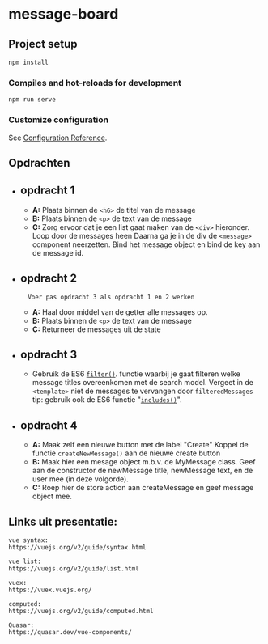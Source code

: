 # message-board
## Project setup
```
npm install
```

### Compiles and hot-reloads for development
```
npm run serve
```

### Customize configuration
See [Configuration Reference](https://cli.vuejs.org/config/).


## Opdrachten

- **opdracht 1**
  - 
    - **A:** Plaats binnen de `<h6>` de titel van de message
    - **B:**  Plaats binnen de `<p>` de text van de message
    - **C:** Zorg ervoor dat je een list gaat maken van de `<div>` hieronder. Loop door de messages heen
      Daarna ga je in de div de `<message>` component neerzetten. Bind het message object en bind de key aan de message id.

- **opdracht 2**
  -
    	Voer pas opdracht 3 als opdracht 1 en 2 werken
    - **A:** Haal door middel van de getter alle messages op.
    - **B:** Plaats binnen de `<p>` de text van de message
    - **C:** Returneer de messages uit de state

- **opdracht 3**
  -
    - Gebruik de ES6 [`filter()`](https://developer.mozilla.org/nl/docs/Web/JavaScript/Reference/Global_Objects/Array/filter). functie waarbij je gaat filteren welke message titles overeenkomen met de search model. Vergeet in de `<template>` niet de messages te vervangen door `filteredMessages`
          tip: gebruik ook de ES6 functie "[`includes()`](https://developer.mozilla.org/nl/docs/Web/JavaScript/Reference/Global_Objects/Array/includes)".


- **opdracht 4**
  -
    - **A:** Maak zelf een nieuwe button met de label "Create" Koppel de functie `createNewMessage()` aan de nieuwe create button
    - **B:** Maak hier een mesage object m.b.v. de MyMessage class. Geef aan de constructor de newMessage title, newMessage text, en de user mee (in deze volgorde).
    - **C:** Roep hier de store action aan createMessage en geef message object mee.



## Links uit presentatie:
	vue syntax:
	https://vuejs.org/v2/guide/syntax.html
	
	vue list:
	https://vuejs.org/v2/guide/list.html
	
	vuex:
	https://vuex.vuejs.org/
	
	computed:
	https://vuejs.org/v2/guide/computed.html
	
	Quasar:
	https://quasar.dev/vue-components/
